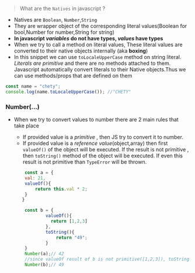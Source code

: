 > What are the `Natives` in javascript ?

- Natives are `Boolean`, `Number`,`String` 
- They are wrapper object of the corresponding literal values(Boolean for bool,Number for number,String for string)
- **In javascript _variables_ do not have types, _values_ have types**
- When we try to call a method on literal values, These literal values are converted to their native objects internally
(aka **boxing**)
- In this snippet we can use `toLocaleUpperCase` method on string literal. _Literals are primitive_ and there are no methods attached
to them. Javascript automatically convert literals to their Native objects.Thus we can use methods/props that are defined on them
```javascript
const name = "chety";
console.log(name.toLocaleUpperCase()); //"CHETY"
```
### Number(...)
- When we try to convert values to number there are 2 main rules that take place
    - If provided value is a _primitive_ , then JS try to convert it to number.
    - If provided value is a _reference value_(object,array) then first `valueOf()` of the object will be executed. If the result is
    not primitive , then `toString()` method of the object will be executed. If even this result is not primitive than `TypeError` will
    be thrown.
    
    ```javascript
        const a = {
        val: 21,
        valueOf(){
            return this.val * 2;
        }
       }

        const b = {
                valueOf(){
                  return [1,2,3]
                },
                toString(){
                    return "49";
                }
        }
        Number(a);// 42
        //since valueOf result of b is not primitive([1,2,3]), toString of "b" will be called.
        Number(b);// 49
    ```
